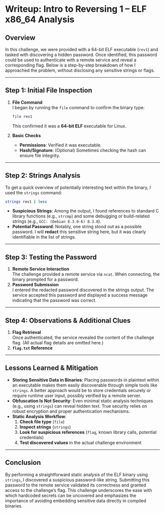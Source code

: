 # Writeup: Intro to Reversing 1 – ELF x86_64 Analysis

## Overview
In this challenge, we were provided with a 64-bit ELF executable (`rev1`) and tasked with discovering a hidden password. Once identified, this password could be used to authenticate with a remote service and reveal a corresponding flag. Below is a step-by-step breakdown of how I approached the problem, without disclosing any sensitive strings or flags.

---

## Step 1: Initial File Inspection
1. **File Command**  
   I began by running the `file` command to confirm the binary type:
   ```bash
   file rev1
   ```
   This confirmed it was a **64-bit ELF** executable for Linux.

2. **Basic Checks**  
   - **Permissions**: Verified it was executable.  
   - **Hash/Signature**: (Optional) Sometimes checking the hash can ensure file integrity.

---

## Step 2: Strings Analysis
To get a quick overview of potentially interesting text within the binary, I used the `strings` command:

```bash
strings rev1 | less
```

- **Suspicious Strings**: Among the output, I found references to standard C library functions (e.g., `strcmp`) and some debugging or build-related strings (e.g., `GCC: (Debian 8.3.0-6) 8.3.0`).
- **Potential Password**: Notably, one string stood out as a possible password. I will **redact** this sensitive string here, but it was clearly identifiable in the list of strings.

---

## Step 3: Testing the Password
1. **Remote Service Interaction**  
   The challenge provided a remote service via `ncat`. When connecting, the binary prompted for a password.
2. **Password Submission**  
   I entered the redacted password discovered in the strings output. The service accepted this password and displayed a success message indicating that the password was correct.

---

## Step 4: Observations & Additional Clues
1. **Flag Retrieval**  
   Once authenticated, the service revealed the content of the challenge flag. (All actual flag details are omitted here.)
2. **`flag.txt` Reference**  

---

## Lessons Learned & Mitigation
- **Storing Sensitive Data in Binaries**: Placing passwords in plaintext within an executable makes them easily discoverable through simple tools like `strings`. A better approach would be to store credentials securely or require runtime user input, possibly verified by a remote server.
- **Obfuscation Is Not Security**: Even minimal static analysis techniques (e.g., using `strings`) can reveal hidden text. True security relies on robust encryption and proper authentication mechanisms.
- **Static Analysis Workflow**:  
  1. **Check file type** (`file`)  
  2. **Inspect strings** (`strings`)  
  3. **Look for suspicious references** (`flag`, known library calls, potential credentials)  
  4. **Test discovered values** in the actual challenge environment  

---

## Conclusion
By performing a straightforward static analysis of the ELF binary using `strings`, I discovered a suspicious password-like string. Submitting this password to the remote service validated its correctness and granted access to the challenge’s flag. This challenge underscores the ease with which hardcoded secrets can be uncovered and emphasizes the importance of avoiding embedding sensitive data directly in compiled binaries.